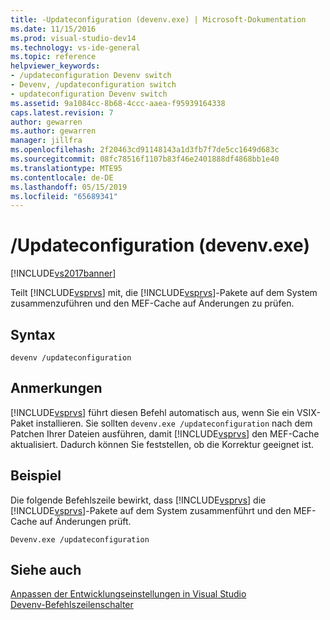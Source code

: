 ```yaml
---
title: -Updateconfiguration (devenv.exe) | Microsoft-Dokumentation
ms.date: 11/15/2016
ms.prod: visual-studio-dev14
ms.technology: vs-ide-general
ms.topic: reference
helpviewer_keywords:
- /updateconfiguration Devenv switch
- Devenv, /updateconfiguration switch
- updateconfiguration Devenv switch
ms.assetid: 9a1084cc-8b68-4ccc-aaea-f95939164338
caps.latest.revision: 7
author: gewarren
ms.author: gewarren
manager: jillfra
ms.openlocfilehash: 2f20463cd91148143a1d3fb7f7de5cc1649d683c
ms.sourcegitcommit: 08fc78516f1107b83f46e2401888df4868bb1e40
ms.translationtype: MTE95
ms.contentlocale: de-DE
ms.lasthandoff: 05/15/2019
ms.locfileid: "65689341"
---
```

# <a name="updateconfiguration-devenvexe"></a>/Updateconfiguration (devenv.exe)
[!INCLUDE[vs2017banner](../../includes/vs2017banner.md)]

Teilt [!INCLUDE[vsprvs](../../includes/vsprvs-md.md)] mit, die [!INCLUDE[vsprvs](../../includes/vsprvs-md.md)]-Pakete auf dem System zusammenzuführen und den MEF-Cache auf Änderungen zu prüfen.  
  
## <a name="syntax"></a>Syntax  
  
```  
devenv /updateconfiguration  
```  
  
## <a name="remarks"></a>Anmerkungen  
 [!INCLUDE[vsprvs](../../includes/vsprvs-md.md)] führt diesen Befehl automatisch aus, wenn Sie ein VSIX-Paket installieren. Sie sollten `devenv.exe /updateconfiguration` nach dem Patchen Ihrer Dateien ausführen, damit [!INCLUDE[vsprvs](../../includes/vsprvs-md.md)] den MEF-Cache aktualisiert. Dadurch können Sie feststellen, ob die Korrektur geeignet ist.  
  
## <a name="example"></a>Beispiel  
 Die folgende Befehlszeile bewirkt, dass [!INCLUDE[vsprvs](../../includes/vsprvs-md.md)] die [!INCLUDE[vsprvs](../../includes/vsprvs-md.md)]-Pakete auf dem System zusammenführt und den MEF-Cache auf Änderungen prüft.  
  
```  
Devenv.exe /updateconfiguration  
```  
  
## <a name="see-also"></a>Siehe auch  
 [Anpassen der Entwicklungseinstellungen in Visual Studio](https://msdn.microsoft.com/22c4debb-4e31-47a8-8f19-16f328d7dcd3)   
 [Devenv-Befehlszeilenschalter](../../ide/reference/devenv-command-line-switches.md)
